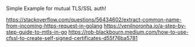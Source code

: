 Simple Example for mutual TLS/SSL auth!


https://stackoverflow.com/questions/56434602/extract-common-name-from-incoming-https-request-in-golang
https://venilnoronha.io/a-step-by-step-guide-to-mtls-in-go
https://rob-blackbourn.medium.com/how-to-use-cfssl-to-create-self-signed-certificates-d55f76ba5781
